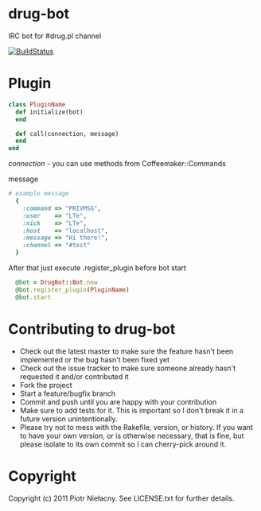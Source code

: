 drug-bot
========

IRC bot for #drug.pl channel

[![BuildStatus](http://travis-ci.org/LTe/drug-bot.png)](http://github.com/LTe/drug-bot)

Plugin
======

```ruby
class PluginName
  def initialize(bot)
  end

  def call(connection, message)
  end
end
```

*connection* - you can use methods from Coffeemaker::Commands

message

```ruby
# example message
  {
    :command => "PRIVMSG",
    :user    => "LTe",
    :nick    => "LTe",
    :host    => "localhost",
    :message => "Hi there!",
    :channel => "#test"
  }
```

After that just execute .register_plugin before bot start

```ruby
  @bot = DrugBot::Bot.new
  @bot.register_plugin(PluginName)
  @bot.start
```

Contributing to drug-bot
========================
 
* Check out the latest master to make sure the feature hasn't been implemented or the bug hasn't been fixed yet
* Check out the issue tracker to make sure someone already hasn't requested it and/or contributed it
* Fork the project
* Start a feature/bugfix branch
* Commit and push until you are happy with your contribution
* Make sure to add tests for it. This is important so I don't break it in a future version unintentionally.
* Please try not to mess with the Rakefile, version, or history. If you want to have your own version, or is otherwise necessary, that is fine, but please isolate to its own commit so I can cherry-pick around it.

Copyright
=========

Copyright (c) 2011 Piotr Niełacny. See LICENSE.txt for
further details.

